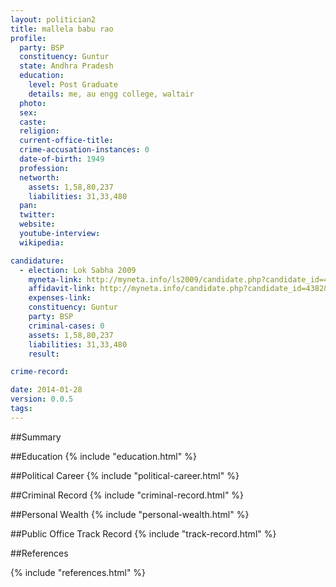 ```yaml
---
layout: politician2
title: mallela babu rao
profile: 
  party: BSP
  constituency: Guntur
  state: Andhra Pradesh
  education: 
    level: Post Graduate
    details: me, au engg college, waltair
  photo: 
  sex: 
  caste: 
  religion: 
  current-office-title: 
  crime-accusation-instances: 0
  date-of-birth: 1949
  profession: 
  networth: 
    assets: 1,58,80,237
    liabilities: 31,33,480
  pan: 
  twitter: 
  website: 
  youtube-interview: 
  wikipedia: 

candidature: 
  - election: Lok Sabha 2009
    myneta-link: http://myneta.info/ls2009/candidate.php?candidate_id=4382
    affidavit-link: http://myneta.info/candidate.php?candidate_id=4382&scan=original
    expenses-link: 
    constituency: Guntur 
    party: BSP
    criminal-cases: 0
    assets: 1,58,80,237
    liabilities: 31,33,480
    result:  

crime-record: 

date: 2014-01-28
version: 0.0.5
tags: 
---
```

##Summary


##Education
{% include "education.html" %}


##Political Career
{% include "political-career.html" %}


##Criminal Record
{% include "criminal-record.html" %}


##Personal Wealth
{% include "personal-wealth.html" %}


##Public Office Track Record
{% include "track-record.html" %}


##References


{% include "references.html" %}